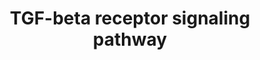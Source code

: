 ---
annotations:
- type: Pathway Ontology
  value: transforming growth factor-beta superfamily mediated signaling pathway
authors:
- A.Pandey
- MaintBot
- Khanspers
- Ddigles
- L Dupuis
- Eweitz
description: ''
last-edited: 2021-05-23
organisms:
- Mus musculus
redirect_from:
- /index.php/Pathway:WP258
- /instance/WP258
schema-jsonld:
- '@context': https://schema.org/
  '@id': https://wikipathways.github.io/pathways/WP258.html
  '@type': Dataset
  creator:
    '@type': Organization
    name: WikiPathways
  description: ''
  keywords:
  - Nup153
  - Smad4
  - Stk11ip
  - Sdc2
  - Tfdp2
  - Snx2
  - Ccne1
  - Lef1
  - Prkar2a
  - Strap
  - Cdc25a
  - Axin1
  - Map3k7ip1
  - Camk2a
  - Ar
  - Jun
  - Runx2
  - Cdk6
  - Zfhx1b
  - Sp1
  - Skp1a
  - Hgs
  - Hoxa9
  - Dcp1a
  - Cdk4
  - Btrc
  - Fkbp1a
  - Pik3r2
  - Tgif
  - Hspa8
  - Ctcf
  - CDK2
  - Prkcd
  - Snx4
  - Skil
  - Mef2c
  - Gene Symbol
  - Crebbp
  - Axin2
  - Pias2
  - Tgfbr3
  - Dvl1
  - Camk2b
  - Eng
  - Snx1
  - Kpnb1
  - Camk2g
  - Anapc7
  - Smurf2
  - Trap1
  - Rbl2
  - Atf2
  - Nfyc
  - Jund1
  - Fos
  - Ep300
  - Trp73
  - Rbl1
  - Cdc16
  - Ncoa1
  - Anapc4
  - Nfyb
  - Mllt7
  - Mapk8
  - Esr1
  - Trp53
  - Fosb
  - Ctnnb1
  - Ski
  - Anapc2
  - Cav1
  - Arrb2
  - Map2k3
  - Map3k7
  - Cd44
  - Anapc1
  - Prkar1b
  - Ube2d1
  - Eif3s2
  - Stambpl1
  - Prkcb1
  - Hnf4a
  - Tgfb1
  - Cops5
  - Myc
  - PIK3R1
  - Ccnb2
  - Map2k6
  - Tgfb3
  - Atf3
  - Ube2d3
  - Camk2d
  - Cdkn1a
  - Foxh1
  - Cdc27
  - Zfyve9
  - E2f4
  - Snip1
  - Sparc
  - E2f5
  - Smad3
  - Cdc23
  - Smad7
  - PRKCG
  - Pard3
  - Ap2b1
  - Cri2
  - Foxo1
  - Cdc2a
  - Foxo3a
  - Gipc1
  - Rb1
  - Xpo1
  - Fzr1
  - Mef2a
  - Ets1
  - Nfya
  - Foxg1
  - Tfdp1
  - Erbb2ip
  - Ube2d2
  - SNW1
  - Rbx1
  - Smad2
  - Smurf1
  - Dab2
  - Smad6
  - Ppp2r2a
  - Nup214
  - Daxx
  - Acvrl1
  - Tgfbr1
  - Hdac1
  - Pias1
  - Anapc10
  - Snx6
  - Ccnd1
  - Yap1
  - Vdr
  - Anapc5
  - Sumo1
  - Pcaf
  - Tgfbr2
  - Stk11
  - Zfhx1a
  - Junb
  - Rock1
  - Tgfb2
  - Cul1
  - Cited1
  - Fnta
  - Mapk14
  license: CC0
  name: TGF-beta receptor signaling pathway
seo: CreativeWork
title: TGF-beta receptor signaling pathway
wpid: WP258
---